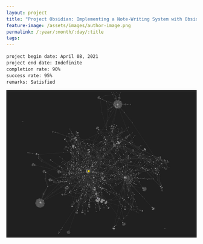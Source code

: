 ```yaml
---
layout: project
title: "Project Obsidian: Implementing a Note-Writing System with Obsidian™ [#utility]"
feature-image: /assets/images/author-image.png
permalink: /:year/:month/:day/:title
tags: 
---
```


`project begin date: April 08, 2021`  
`project end date: Indefinite`  
`completion rate: 90%`  
`success rate: 95%`  
`remarks: Satisfied`

![](/assets/images/obsidian-graph.jpg)

